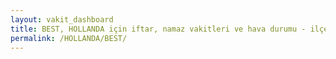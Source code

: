 ```yaml
---
layout: vakit_dashboard
title: BEST, HOLLANDA için iftar, namaz vakitleri ve hava durumu - ilçe/eyalet seç
permalink: /HOLLANDA/BEST/
---
```


<script type="text/javascript">
  var GLOBAL_COUNTRY = 'HOLLANDA';
  var GLOBAL_CITY = 'BEST';
  var GLOBAL_STATE = '';
  var lat = 72;
  var lon = 21;
</script>
